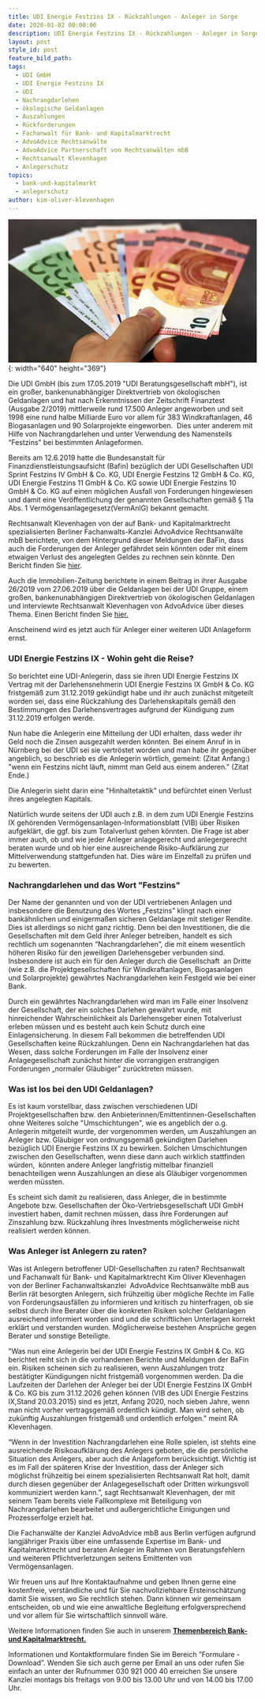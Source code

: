 ```yaml
---
title: UDI Energie Festzins IX - Rückzahlungen - Anleger in Sorge
date: 2020-01-02 00:00:00
description: UDI Energie Festzins IX - Rückzahlungen - Anleger in Sorge
layout: post
style_id: post
feature_bild_path:
tags:
  - UDI GmbH
  - UDI Energie Festzins IX
  - UDI
  - Nachrangdarlehen
  - ökologische Geldanlagen
  - Auszahlungen
  - Rückforderungen
  - Fachanwalt für Bank- und Kapitalmarktrecht
  - AdvoAdvice Rechtsanwälte
  - AdvoAdvice Partnerschaft von Rechtsanwälten mbB
  - Rechtsanwalt Klevenhagen
  - Anlegerschutz
topics:
  - bank-und-kapitalmarkt
  - anlegerschutz
author: kim-oliver-klevenhagen
---
```


![](/uploads/money-1005464-640-10.jpg){: width="640" height="369"}

Die UDI GmbH (bis zum 17.05.2019 "UDI Beratungsgesellschaft mbH"), ist ein gro&szlig;er, bankenunabh&auml;ngiger Direktvertrieb von ökologischen Geldanlagen und hat nach Erkenntnissen der Zeitschrift Finanztest (Ausgabe 2/2019) mittlerweile rund 17.500 Anleger angeworben und seit 1998 eine rund halbe Milliarde Euro vor allem f&uuml;r 383 Windkraftanlagen, 46 Biogasanlagen und 90 Solarprojekte eingeworben.&nbsp; Dies unter anderem mit Hilfe von Nachrangdarlehen und unter Verwendung des Namensteils “Festzins” bei bestimmten Anlageformen.&nbsp;

Bereits am 12.6.2019 hatte die Bundesanstalt f&uuml;r Finanzdienstleistungsaufsicht (Bafin) bez&uuml;glich der UDI Gesellschaften UDI Sprint Festzins IV GmbH & Co. KG, UDI Energie Festzins 12 GmbH & Co. KG, UDI Energie Festzins 11 GmbH & Co. KG sowie UDI Energie Festzins 10 GmbH & Co. KG auf einen möglichen Ausfall von Forderungen hingewiesen und damit eine Veröffentlichung der genannten Gesellschaften gem&auml;&szlig; &sect; 11a Abs. 1 Vermögensanlagegesetz(VermAnlG) bekannt gemacht.

Rechtsanwalt Klevenhagen von der auf Bank- und Kapitalmarktrecht spezialisierten Berliner Fachanwalts-Kanzlei AdvoAdvice Rechtsanw&auml;lte mbB berichtete, von dem Hintergrund dieser Meldungen der BaFin, dass auch die Forderungen der Anleger gef&auml;hrdet sein könnten oder mit einem etwaigen Verlust des angelegten Geldes zu rechnen sein könnte. Den Bericht finden Sie [hier](https://advoadvice.de/blog/udi-sprint-festzins-iv-festzins-121110-gmbh-co-kg-bafin-gibt-hinweis-auf-m%C3%B6glichen-ausfall-von-zinszahlungen-und-forderungen/).

Auch die Immobilien-Zeitung berichtete in einem Beitrag in ihrer Ausgabe 26/2019 vom 27.06.2019 &uuml;ber die Geldanlagen bei der UDI Gruppe, einem gro&szlig;en, bankenunabh&auml;ngigen Direktvertrieb von ökologischen Geldanlagen und interviewte Rechtsanwalt Klevenhagen von AdvoAdvice &uuml;ber dieses Thema. Einen Bericht finden Sie [hier.](https://advoadvice.de/blog/unsere-experten-in-der-presse-rechtsanwalt-klevenhagen-zu-geldanlagen-bei-der-udi-in-der-immobilienzeitung/)&nbsp;

Anscheinend wird es jetzt auch f&uuml;r Anleger einer weiteren UDI Anlageform ernst.

### UDI Energie Festzins IX - Wohin geht die Reise?

So berichtet eine UDI-Anlegerin, dass sie ihren UDI Energie Festzins IX Vertrag mit der Darlehensnehmerin UDI Energie Festzins IX GmbH & Co. KG fristgem&auml;&szlig; zum 31.12.2019 gek&uuml;ndigt habe und ihr auch zun&auml;chst mitgeteilt worden sei, dass eine R&uuml;ckzahlung des Darlehenskapitals gem&auml;&szlig; den Bestimmungen des Darlehensvertrages aufgrund der K&uuml;ndigung zum 31.12.2019 erfolgen werde.

Nun habe die Anlegerin eine Mitteilung der UDI erhalten, dass weder ihr Geld noch die Zinsen ausgezahlt werden könnten. Bei einem Anruf in in N&uuml;rnberg bei der UDI sei sie vertröstet worden und man habe ihr gegen&uuml;ber angeblich, so beschrieb es die Anlegerin wörtlich, gemeint: (Zitat Anfang:) "wenn ein Festzins nicht l&auml;uft, nimmt man Geld aus einem anderen." (Zitat Ende.)

Die Anlegerin sieht darin eine "Hinhaltetaktik" und bef&uuml;rchtet einen Verlust ihres angelegten Kapitals.&nbsp;&nbsp;

Nat&uuml;rlich wurde seitens der UDI auch z.B. in dem zum UDI Energie Festzins IX gehörenden Vermögensanlagen-Informationsblatt (VIB) &uuml;ber Risiken aufgekl&auml;rt, die ggf. bis zum Totalverlust gehen könnten. Die Frage ist aber immer auch, ob und wie jeder Anleger anlagegerecht und anlegergerecht beraten wurde und ob hier eine ausreichende Risiko-Aufkl&auml;rung zur Mittelverwendung stattgefunden hat. Dies w&auml;re im Einzelfall zu pr&uuml;fen und zu bewerten.

### Nachrangdarlehen und das Wort "Festzins"

Der Name der genannten und von der UDI vertriebenen Anlagen und insbesondere die Benutzung des Wortes „Festzins” klingt nach einer bank&auml;hnlichen und einigerma&szlig;en sicheren Geldanlage mit stetiger Rendite. Dies ist allerdings so nicht ganz richtig. Denn bei den Investitionen, die die Gesellschaften mit dem Geld ihrer Anleger betreiben, handelt es sich rechtlich um sogenannten “Nachrangdarlehen”, die mit einem wesentlich höheren Risiko f&uuml;r den jeweiligen Darlehensgeber verbunden sind. Insbesondere ist auch ein f&uuml;r den Anleger durch die Gesellschaft&nbsp; an Dritte (wie z.B. die Projektgesellschaften f&uuml;r Windkraftanlagen, Biogasanlagen und Solarprojekte) gew&auml;hrtes Nachrangdarlehen kein Festgeld wie bei einer Bank.

Durch ein gew&auml;hrtes Nachrangdarlehen wird man im Falle einer Insolvenz der Gesellschaft, der ein solches Darlehen gew&auml;hrt wurde, mit hinreichender Wahrscheinlichkeit als Darlehensgeber einen Totalverlust erleben m&uuml;ssen und es besteht auch kein Schutz durch eine Einlagensicherung. In diesem Fall bekommen die betreffenden UDI Gesellschaften keine R&uuml;ckzahlungen. Denn ein Nachrangdarlehen hat das Wesen, dass solche Forderungen im Falle der Insolvenz einer Anlagegesellschaft zun&auml;chst hinter die vorrangigen erstrangigen Forderungen „normaler Gl&auml;ubiger” zur&uuml;cktreten m&uuml;ssen.

### Was ist los bei den UDI Geldanlagen?

Es ist kaum vorstellbar, dass zwischen verschiedenen UDI Projektgesellschaften bzw. den Anbieterinnen/Emittentinnen-Gesellschaften ohne Weiteres solche "Umschichtungen", wie es angeblich der o.g. Anlegerin mitgeteilt wurde, der vorgenommen werden, um Auszahlungen an Anleger bzw. Gl&auml;ubiger von ordnungsgem&auml;&szlig; gek&uuml;ndigten Darlehen bez&uuml;glich UDI Energie Festzins IX zu bewirken. Solchen Umschichtungen zwischen den Gesellschaften, wenn diese dann auch wirklich stattfinden w&uuml;rden, &nbsp;könnten andere Anleger langfristig mittelbar finanziell benachteiligen wenn Auszahlungen an diese als Gl&auml;ubiger vorgenommen werden m&uuml;ssten.

Es scheint sich damit zu realisieren, dass Anleger, die in bestimmte Angebote bzw. Gesellschaften der Öko-Vertriebsgesellschaft UDI GmbH&nbsp; investiert haben, damit rechnen m&uuml;ssen, dass ihre Forderungen auf Zinszahlung bzw. R&uuml;ckzahlung ihres Investments möglicherweise nicht realisiert werden können.

### Was Anleger ist Anlegern zu raten?

Was ist Anlegern betroffener UDI-Gesellschaften zu raten? Rechtsanwalt und Fachanwalt f&uuml;r Bank- und Kapitalmarktrecht Kim Oliver Klevenhagen von der Berliner Fachanwaltskanzlei&nbsp; AdvoAdvice Rechtsanw&auml;lte mbB aus Berlin r&auml;t besorgten Anlegern, sich fr&uuml;hzeitig &uuml;ber mögliche Rechte im Falle von Forderungsausf&auml;llen zu informieren und kritisch zu hinterfragen, ob sie selbst durch ihre Berater &uuml;ber die konkreten Risiken solcher Geldanlagen ausreichend informiert worden sind und die schriftlichen Unterlagen korrekt erkl&auml;rt und verstanden wurden. Möglicherweise bestehen Anspr&uuml;che gegen Berater und sonstige Beteiligte.

"Was nun eine Anlegerin bei der UDI Energie Festzins IX GmbH & Co. KG berichtet reiht sich in die vorhandenen Berichte und Meldungen der BaFin ein. Risiken scheinen sich zu realisieren, wenn Auszahlungen trotz best&auml;tigter K&uuml;ndigungen nicht fristgem&auml;&szlig; vorgenommen werden. Da die Laufzeiten der Darlehen der Anleger bei der UDI Energie Festzins IX GmbH & Co. KG bis zum 31.12.2026 gehen können (VIB des UDI Energie Festzins IX,Stand 20.03.2015) sind es jetzt, Anfang 2020, noch sieben Jahre, wenn man nicht vorher vertragsgem&auml;&szlig; ordentlich k&uuml;ndigt. Man wird sehen, ob zuk&uuml;nftig Auszahlungen fristgem&auml;&szlig; und ordentlich erfolgen." meint RA Klevenhagen. &nbsp;&nbsp;&nbsp;

“Wenn in der Investition Nachrangdarlehen eine Rolle spielen, ist stehts eine ausreichende Risikoaufkl&auml;rung des Anlegers geboten, die die persönliche Situation des Anlegers, aber auch die Anlageform ber&uuml;cksichtigt. Wichtig ist es im Fall der sp&auml;teren Krise der Investition, dass der Anleger sich möglichst fr&uuml;hzeitig bei einem spezialisierten Rechtsanwalt Rat holt, damit durch diesen gegen&uuml;ber der Anlagegesellschaft oder Dritten wirkungsvoll kommuniziert werden kann.”, sagt Rechtsanwalt Klevenhagen, der mit seinem Team bereits viele Fallkomplexe mit Beteiligung von Nachrangdarlehen bearbeitet und au&szlig;ergerichtliche Einigungen und Prozesserfolge erzielt hat.

Die Fachanw&auml;lte der Kanzlei AdvoAdvice mbB aus Berlin verf&uuml;gen aufgrund langj&auml;hriger Praxis &uuml;ber eine umfassende Expertise im Bank- und Kapitalmarktrecht und beraten Anleger im Rahmen von Beratungsfehlern und weiteren Pflichtverletzungen seitens Emittenten von Vermögensanlagen.&nbsp;

Wir freuen uns auf Ihre Kontaktaufnahme und geben Ihnen gerne eine kostenfreie, verst&auml;ndliche und f&uuml;r Sie nachvollziehbare Ersteinsch&auml;tzung damit Sie wissen, wo Sie rechtlich stehen. Dann können wir gemeinsam entscheiden, ob und wie eine anwaltliche Begleitung erfolgversprechend und vor allem f&uuml;r Sie wirtschaftlich sinnvoll w&auml;re.

Weitere Informationen finden Sie auch in unserem&nbsp;[**Themenbereich Bank- und Kapitalmarktrecht.**](https://advoadvice.de/themen/bank-und-kapitalmarktrecht/)

Informationen und Kontaktformulare finden Sie im Bereich ”Formulare - Download”. Wenden Sie sich auch gerne per Email an uns oder rufen Sie einfach an unter der Rufnummer 030 921 000 40 erreichen Sie unsere Kanzlei montags bis freitags von 9.00 bis 13.00 Uhr und von 14.00 bis 17.00 Uhr.&nbsp;